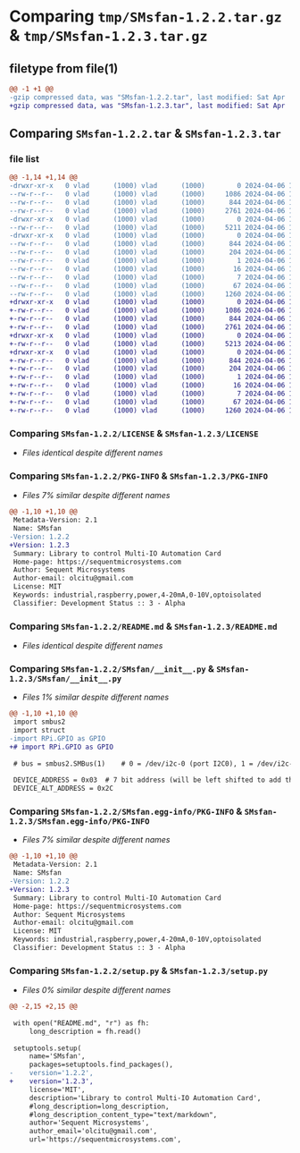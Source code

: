 # Comparing `tmp/SMsfan-1.2.2.tar.gz` & `tmp/SMsfan-1.2.3.tar.gz`

## filetype from file(1)

```diff
@@ -1 +1 @@
-gzip compressed data, was "SMsfan-1.2.2.tar", last modified: Sat Apr  6 17:58:07 2024, max compression
+gzip compressed data, was "SMsfan-1.2.3.tar", last modified: Sat Apr  6 17:59:30 2024, max compression
```

## Comparing `SMsfan-1.2.2.tar` & `SMsfan-1.2.3.tar`

### file list

```diff
@@ -1,14 +1,14 @@
-drwxr-xr-x   0 vlad      (1000) vlad      (1000)        0 2024-04-06 17:58:07.802981 SMsfan-1.2.2/
--rw-r--r--   0 vlad      (1000) vlad      (1000)     1086 2024-04-06 17:26:53.000000 SMsfan-1.2.2/LICENSE
--rw-r--r--   0 vlad      (1000) vlad      (1000)      844 2024-04-06 17:58:07.802981 SMsfan-1.2.2/PKG-INFO
--rw-r--r--   0 vlad      (1000) vlad      (1000)     2761 2024-04-06 17:26:53.000000 SMsfan-1.2.2/README.md
-drwxr-xr-x   0 vlad      (1000) vlad      (1000)        0 2024-04-06 17:58:07.802981 SMsfan-1.2.2/SMsfan/
--rw-r--r--   0 vlad      (1000) vlad      (1000)     5211 2024-04-06 17:56:23.000000 SMsfan-1.2.2/SMsfan/__init__.py
-drwxr-xr-x   0 vlad      (1000) vlad      (1000)        0 2024-04-06 17:58:07.802981 SMsfan-1.2.2/SMsfan.egg-info/
--rw-r--r--   0 vlad      (1000) vlad      (1000)      844 2024-04-06 17:58:07.000000 SMsfan-1.2.2/SMsfan.egg-info/PKG-INFO
--rw-r--r--   0 vlad      (1000) vlad      (1000)      204 2024-04-06 17:58:07.000000 SMsfan-1.2.2/SMsfan.egg-info/SOURCES.txt
--rw-r--r--   0 vlad      (1000) vlad      (1000)        1 2024-04-06 17:58:07.000000 SMsfan-1.2.2/SMsfan.egg-info/dependency_links.txt
--rw-r--r--   0 vlad      (1000) vlad      (1000)       16 2024-04-06 17:58:07.000000 SMsfan-1.2.2/SMsfan.egg-info/requires.txt
--rw-r--r--   0 vlad      (1000) vlad      (1000)        7 2024-04-06 17:58:07.000000 SMsfan-1.2.2/SMsfan.egg-info/top_level.txt
--rw-r--r--   0 vlad      (1000) vlad      (1000)       67 2024-04-06 17:58:07.802981 SMsfan-1.2.2/setup.cfg
--rw-r--r--   0 vlad      (1000) vlad      (1000)     1260 2024-04-06 17:57:38.000000 SMsfan-1.2.2/setup.py
+drwxr-xr-x   0 vlad      (1000) vlad      (1000)        0 2024-04-06 17:59:30.591911 SMsfan-1.2.3/
+-rw-r--r--   0 vlad      (1000) vlad      (1000)     1086 2024-04-06 17:26:53.000000 SMsfan-1.2.3/LICENSE
+-rw-r--r--   0 vlad      (1000) vlad      (1000)      844 2024-04-06 17:59:30.591911 SMsfan-1.2.3/PKG-INFO
+-rw-r--r--   0 vlad      (1000) vlad      (1000)     2761 2024-04-06 17:26:53.000000 SMsfan-1.2.3/README.md
+drwxr-xr-x   0 vlad      (1000) vlad      (1000)        0 2024-04-06 17:59:30.591911 SMsfan-1.2.3/SMsfan/
+-rw-r--r--   0 vlad      (1000) vlad      (1000)     5213 2024-04-06 17:59:10.000000 SMsfan-1.2.3/SMsfan/__init__.py
+drwxr-xr-x   0 vlad      (1000) vlad      (1000)        0 2024-04-06 17:59:30.591911 SMsfan-1.2.3/SMsfan.egg-info/
+-rw-r--r--   0 vlad      (1000) vlad      (1000)      844 2024-04-06 17:59:30.000000 SMsfan-1.2.3/SMsfan.egg-info/PKG-INFO
+-rw-r--r--   0 vlad      (1000) vlad      (1000)      204 2024-04-06 17:59:30.000000 SMsfan-1.2.3/SMsfan.egg-info/SOURCES.txt
+-rw-r--r--   0 vlad      (1000) vlad      (1000)        1 2024-04-06 17:59:30.000000 SMsfan-1.2.3/SMsfan.egg-info/dependency_links.txt
+-rw-r--r--   0 vlad      (1000) vlad      (1000)       16 2024-04-06 17:59:30.000000 SMsfan-1.2.3/SMsfan.egg-info/requires.txt
+-rw-r--r--   0 vlad      (1000) vlad      (1000)        7 2024-04-06 17:59:30.000000 SMsfan-1.2.3/SMsfan.egg-info/top_level.txt
+-rw-r--r--   0 vlad      (1000) vlad      (1000)       67 2024-04-06 17:59:30.591911 SMsfan-1.2.3/setup.cfg
+-rw-r--r--   0 vlad      (1000) vlad      (1000)     1260 2024-04-06 17:59:29.000000 SMsfan-1.2.3/setup.py
```

### Comparing `SMsfan-1.2.2/LICENSE` & `SMsfan-1.2.3/LICENSE`

 * *Files identical despite different names*

### Comparing `SMsfan-1.2.2/PKG-INFO` & `SMsfan-1.2.3/PKG-INFO`

 * *Files 7% similar despite different names*

```diff
@@ -1,10 +1,10 @@
 Metadata-Version: 2.1
 Name: SMsfan
-Version: 1.2.2
+Version: 1.2.3
 Summary: Library to control Multi-IO Automation Card
 Home-page: https://sequentmicrosystems.com
 Author: Sequent Microsystems
 Author-email: olcitu@gmail.com
 License: MIT
 Keywords: industrial,raspberry,power,4-20mA,0-10V,optoisolated
 Classifier: Development Status :: 3 - Alpha
```

### Comparing `SMsfan-1.2.2/README.md` & `SMsfan-1.2.3/README.md`

 * *Files identical despite different names*

### Comparing `SMsfan-1.2.2/SMsfan/__init__.py` & `SMsfan-1.2.3/SMsfan/__init__.py`

 * *Files 1% similar despite different names*

```diff
@@ -1,10 +1,10 @@
 import smbus2
 import struct
-import RPi.GPIO as GPIO
+# import RPi.GPIO as GPIO
 
 # bus = smbus2.SMBus(1)    # 0 = /dev/i2c-0 (port I2C0), 1 = /dev/i2c-1 (port I2C1)
 
 DEVICE_ADDRESS = 0x03  # 7 bit address (will be left shifted to add the read write bit)
 DEVICE_ALT_ADDRESS = 0x2C
```

### Comparing `SMsfan-1.2.2/SMsfan.egg-info/PKG-INFO` & `SMsfan-1.2.3/SMsfan.egg-info/PKG-INFO`

 * *Files 7% similar despite different names*

```diff
@@ -1,10 +1,10 @@
 Metadata-Version: 2.1
 Name: SMsfan
-Version: 1.2.2
+Version: 1.2.3
 Summary: Library to control Multi-IO Automation Card
 Home-page: https://sequentmicrosystems.com
 Author: Sequent Microsystems
 Author-email: olcitu@gmail.com
 License: MIT
 Keywords: industrial,raspberry,power,4-20mA,0-10V,optoisolated
 Classifier: Development Status :: 3 - Alpha
```

### Comparing `SMsfan-1.2.2/setup.py` & `SMsfan-1.2.3/setup.py`

 * *Files 0% similar despite different names*

```diff
@@ -2,15 +2,15 @@
 
 with open("README.md", "r") as fh:
     long_description = fh.read()
 
 setuptools.setup(
     name='SMsfan',
     packages=setuptools.find_packages(),
-    version='1.2.2',
+    version='1.2.3',
     license='MIT',
     description='Library to control Multi-IO Automation Card',
     #long_description=long_description,
     #long_description_content_type="text/markdown",
     author='Sequent Microsystems',
     author_email='olcitu@gmail.com',
     url='https://sequentmicrosystems.com',
```


